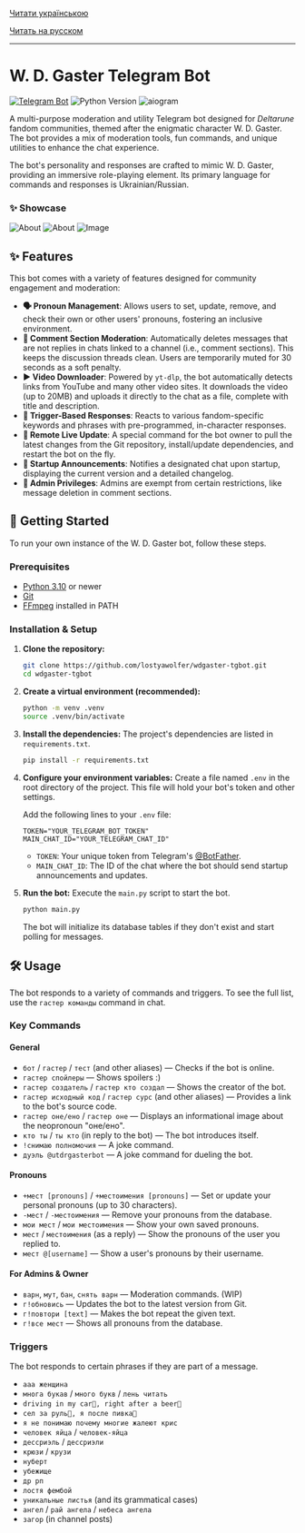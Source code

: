 [Читати українською](README.uk.md)

[Читать на русском](README.ru.md)

---

# W. D. Gaster Telegram Bot

[![Telegram Bot](https://img.shields.io/badge/Telegram-@utdrgasterbot-blue.svg?style=flat-square&logo=telegram)](https://t.me/utdrgasterbot)
![Python Version](https://img.shields.io/badge/python-3.10+-blue.svg)
![aiogram](https://img.shields.io/badge/aiogram-v3-green.svg)

A multi-purpose moderation and utility Telegram bot designed for *Deltarune* fandom communities, themed after the enigmatic character W. D. Gaster. The bot provides a mix of moderation tools, fun commands, and unique utilities to enhance the chat experience.

The bot's personality and responses are crafted to mimic W. D. Gaster, providing an immersive role-playing element. Its primary language for commands and responses is Ukrainian/Russian.

### ✨ Showcase

![About](/images/readme/update.png)
![About](/images/readme/commands.png)
![Image](/images/readme/image.png)

## ✨ Features

This bot comes with a variety of features designed for community engagement and moderation:

* **🗣️ Pronoun Management**: Allows users to set, update, remove, and check their own or other users' pronouns, fostering an inclusive environment.
* **💬 Comment Section Moderation**: Automatically deletes messages that are not replies in chats linked to a channel (i.e., comment sections). This keeps the discussion threads clean. Users are temporarily muted for 30 seconds as a soft penalty.
* **▶️ Video Downloader**: Powered by `yt-dlp`, the bot automatically detects links from YouTube and many other video sites. It downloads the video (up to 20MB) and uploads it directly to the chat as a file, complete with title and description.
* **🤖 Trigger-Based Responses**: Reacts to various fandom-specific keywords and phrases with pre-programmed, in-character responses.
* **🚀 Remote Live Update**: A special command for the bot owner to pull the latest changes from the Git repository, install/update dependencies, and restart the bot on the fly.
* **📢 Startup Announcements**: Notifies a designated chat upon startup, displaying the current version and a detailed changelog.
* **👮 Admin Privileges**: Admins are exempt from certain restrictions, like message deletion in comment sections.

## 🚀 Getting Started

To run your own instance of the W. D. Gaster bot, follow these steps.

### Prerequisites

* [Python 3.10](https://www.python.org/downloads/) or newer
* [Git](https://git-scm.com/downloads)
* [FFmpeg](https://ffmpeg.org/download.html) installed in PATH

### Installation & Setup

1.  **Clone the repository:**
    ```sh
    git clone https://github.com/lostyawolfer/wdgaster-tgbot.git
    cd wdgaster-tgbot
    ```

2.  **Create a virtual environment (recommended):**
    ```sh
    python -m venv .venv
    source .venv/bin/activate
    ```

3.  **Install the dependencies:**
    The project's dependencies are listed in `requirements.txt`.
    ```sh
    pip install -r requirements.txt
    ```

4.  **Configure your environment variables:**
    Create a file named `.env` in the root directory of the project. This file will hold your bot's token and other settings.

    Add the following lines to your `.env` file:
    ```env
    TOKEN="YOUR_TELEGRAM_BOT_TOKEN"
    MAIN_CHAT_ID="YOUR_TELEGRAM_CHAT_ID"
    ```
    * `TOKEN`: Your unique token from Telegram's [@BotFather](https://t.me/BotFather).
    * `MAIN_CHAT_ID`: The ID of the chat where the bot should send startup announcements and updates.

5.  **Run the bot:**
    Execute the `main.py` script to start the bot.
    ```sh
    python main.py
    ```
    The bot will initialize its database tables if they don't exist and start polling for messages.

## 🛠 Usage

The bot responds to a variety of commands and triggers. To see the full list, use the `гастер команды` command in chat.

### Key Commands

#### **General**
* `бот` / `гастер` / `тест` (and other aliases) — Checks if the bot is online.
* `гастер спойлеры` — Shows spoilers :)
* `гастер создатель` / `гастер кто создал` — Shows the creator of the bot.
* `гастер исходный код` / `гастер сурс` (and other aliases) — Provides a link to the bot's source code.
* `гастер оне/ено` / `гастер оне` — Displays an informational image about the neopronoun "оне/ено".
* `кто ты` / `ты кто` (in reply to the bot) — The bot introduces itself.
* `!снимаю полномочия` — A joke command.
* `дуэль @utdrgasterbot` — A joke command for dueling the bot.

#### **Pronouns**
* `+мест [pronouns]` / `+местоимения [pronouns]` — Set or update your personal pronouns (up to 30 characters).
* `-мест` / `-местоимения` — Remove your pronouns from the database.
* `мои мест` / `мои местоимения` — Show your own saved pronouns.
* `мест` / `местоимения` (as a reply) — Show the pronouns of the user you replied to.
* `мест @[username]` — Show a user's pronouns by their username.

#### **For Admins & Owner**
* `варн`, `мут`, `бан`, `снять варн` — Moderation commands. (WIP)
* `г!обновись` — Updates the bot to the latest version from Git.
* `г!повтори [text]` — Makes the bot repeat the given text.
* `г!все мест` — Shows all pronouns from the database.

### Triggers
The bot responds to certain phrases if they are part of a message.
* `ааа женщина`
* `многа букав` / `много букв` / `лень читать`
* `driving in my car🚗, right after a beer🍺`
* `сел за руль🚗, я после пивка🍺`
* `я не понимаю почему многие жалеют крис`
* `человек яйца` / `человек-яйца`
* `дессриэль` / `дессриэли`
* `крюзи` / `крузи`
* `нуберт`
* `убежище`
* `др рп`
* `лостя фембой`
* `уникальные листья` (and its grammatical cases)
* `ангел` / `рай ангела` / `небеса ангела`
* `загор` (in channel posts)